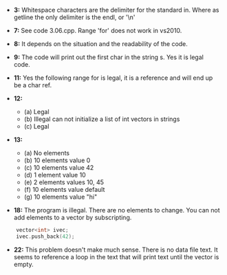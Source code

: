 * __3:__ Whitespace characters are the delimiter for the standard in. Where as getline the only delimiter is the endl, or '\n'

* __7:__ See code 3.06.cpp.  Range 'for' does not work in vs2010.

* __8:__ It depends on the situation and the readability of the code. 

* __9:__ The code will print out the first char in the string s. Yes it is legal code. 

* __11:__ Yes the following range for is legal, it is a reference and will end up be a char ref. 

* __12:__ 
	+ (a) Legal
	+ (b) Illegal can not initialize a list of int vectors in strings
	+ (c) Legal

* __13:__ 
	+ (a) No elements
	+ (b) 10 elements value 0
	+ (c) 10 elements value 42
	+ (d) 1 element value 10
	+ (e) 2 elements values 10, 45
	+ (f) 10 elements value default
	+ (g) 10 elements value "hi"

* __18:__ The program is illegal. There are no elements to change. You can not add elements to a vector by subscripting. 
```c++
	vector<int> ivec;
	ivec.push_back(42);
```

* __22:__ This problem doesn't make much sense. There is no data file text. It seems to reference a loop in the text that will print text until the vector is empty. 



